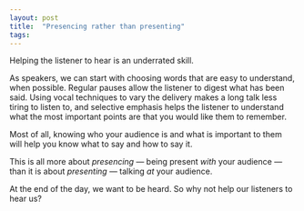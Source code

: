 ```yaml
---
layout: post
title:  "Presencing rather than presenting"
tags: 
---
```


Helping the listener to hear is an underrated skill.

As speakers, we can start with choosing words that are easy to understand, when possible. Regular pauses allow the listener to digest what has been said. Using vocal techniques to vary the delivery makes a long talk less tiring to listen to, and selective emphasis helps the listener to understand what the most important points are that you would like them to remember.

Most of all, knowing who your audience is and what is important to them will help you know what to say and how to say it.

This is all more about *presencing* — being present *with* your audience —  than it is about *presenting* — talking *at* your audience.

At the end of the day, we want to be heard. So why not help our listeners to hear us?
